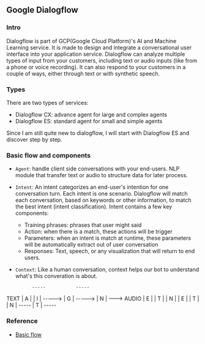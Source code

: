 ## Google Dialogflow


### Intro

Dialogflow is part of GCP(Google Cloud Platform)'s AI and Machine Learning service. It is made to design and integrate a conversational user interface into your application service. Dialogflow can analyze multiple types of input from your customers, including text or audio inputs (like from a phone or voice recording). It can also respond to your customers in a couple of ways, either through text or with synthetic speech.



### Types

There are two types of services:
- Dialogflow CX: advance agent for large and complex agents 
- Dialogflow ES: standard agent for small and simple agents

Since I am still quite new to dialogflow, I will start with Dialogflow ES and discover step by step.


### Basic flow and components

* `Agent`: handle client side conversations with your end-users. NLP module that transfer text or audio to structure data for later process.
* `Intent`: An intent categorizes an end-user's intention for one conversation turn. Each intent is one scenario. Dialogflow will match each conversation, based on keywords or other information, to match the best intent (intent classification). Intent contains a few key components:
  * Training phrases: phrases that user might said
  * Action: when there is a match, these actions will be trigger
  * Parameters: when an intent is match at runtime, these parameters will be automatically extract out of user conversation
  * Responses: Text, speech, or any visualization that will return to end users.
* `Context`: Like a human conversation, context helps our bot to understand what's this converation is about. 

            -----           -----
 TEXT       | A |           | I |
 ----->     | G |   ----->  | N |   ---> 
 AUDIO      | E |           | T |
            | N |           | E |
            | T |           | N |
            -----           | T |
                            -----

### Reference
- [Basic flow](https://cloud.google.com/dialogflow/es/docs/basics)


